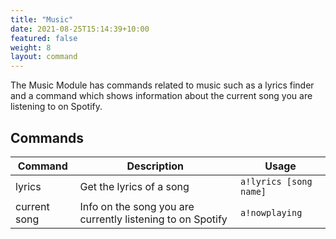 ```yaml
---
title: "Music"
date: 2021-08-25T15:14:39+10:00
featured: false
weight: 8
layout: command
---
```


The Music Module has commands related to music such as a lyrics finder and a command which shows information about the current song you are listening to on Spotify.

## Commands

| Command      | Description                                                   | Usage                         |
| ------------ | ------------------------------------------------------------- | ----------------------------- |
| lyrics       | Get the lyrics of a song                                      | `a!lyrics [song name]`        |
| current song | Info on the song you are currently listening to on Spotify    | `a!nowplaying`                |